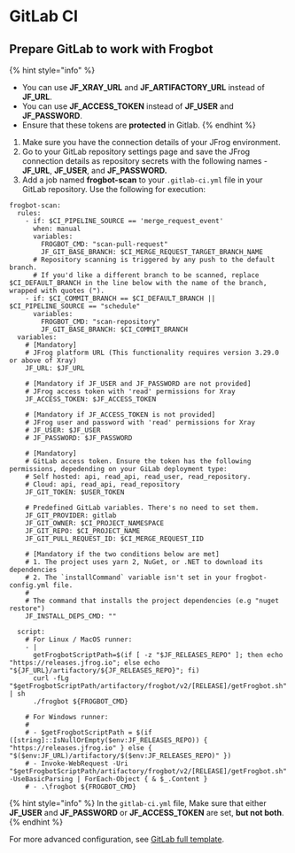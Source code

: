 # GitLab CI

## Prepare GitLab to work with Frogbot

{% hint style="info" %}
* You can use **JF\_XRAY\_URL** and **JF\_ARTIFACTORY\_URL** instead of **JF\_URL**.
* You can use **JF\_ACCESS\_TOKEN** instead of **JF\_USER** and **JF\_PASSWORD**.
* Ensure that these tokens are **protected** in Gitlab.
{% endhint %}

1. Make sure you have the connection details of your JFrog environment.
2. Go to your GitLab repository settings page and save the JFrog connection details as repository secrets with the following names - **JF\_URL**, **JF\_USER**, and **JF\_PASSWORD.**
3. Add a job named **frogbot-scan** to your `.gitlab-ci.yml` file in your GitLab repository. Use the following for execution:

```
frogbot-scan:
  rules:
    - if: $CI_PIPELINE_SOURCE == 'merge_request_event'
      when: manual
      variables:
        FROGBOT_CMD: "scan-pull-request"
        JF_GIT_BASE_BRANCH: $CI_MERGE_REQUEST_TARGET_BRANCH_NAME
      # Repository scanning is triggered by any push to the default branch.
      # If you'd like a different branch to be scanned, replace $CI_DEFAULT_BRANCH in the line below with the name of the branch, wrapped with quotes (").
    - if: $CI_COMMIT_BRANCH == $CI_DEFAULT_BRANCH || $CI_PIPELINE_SOURCE == "schedule"
      variables:
        FROGBOT_CMD: "scan-repository"
        JF_GIT_BASE_BRANCH: $CI_COMMIT_BRANCH
  variables:
    # [Mandatory]
    # JFrog platform URL (This functionality requires version 3.29.0 or above of Xray)
    JF_URL: $JF_URL

    # [Mandatory if JF_USER and JF_PASSWORD are not provided]
    # JFrog access token with 'read' permissions for Xray
    JF_ACCESS_TOKEN: $JF_ACCESS_TOKEN

    # [Mandatory if JF_ACCESS_TOKEN is not provided]
    # JFrog user and password with 'read' permissions for Xray
    # JF_USER: $JF_USER
    # JF_PASSWORD: $JF_PASSWORD

    # [Mandatory]
    # GitLab access token. Ensure the token has the following permissions, depedending on your GiLab deployment type:
    # Self hosted: api, read_api, read_user, read_repository.
    # Cloud: api, read_api, read_repository
    JF_GIT_TOKEN: $USER_TOKEN

    # Predefined GitLab variables. There's no need to set them.
    JF_GIT_PROVIDER: gitlab
    JF_GIT_OWNER: $CI_PROJECT_NAMESPACE
    JF_GIT_REPO: $CI_PROJECT_NAME
    JF_GIT_PULL_REQUEST_ID: $CI_MERGE_REQUEST_IID

    # [Mandatory if the two conditions below are met]
    # 1. The project uses yarn 2, NuGet, or .NET to download its dependencies
    # 2. The `installCommand` variable isn't set in your frogbot-config.yml file.
    #
    # The command that installs the project dependencies (e.g "nuget restore")
    JF_INSTALL_DEPS_CMD: ""
    
  script:
    # For Linux / MacOS runner:
    - |
      getFrogbotScriptPath=$(if [ -z "$JF_RELEASES_REPO" ]; then echo "https://releases.jfrog.io"; else echo "${JF_URL}/artifactory/${JF_RELEASES_REPO}"; fi)
      curl -fLg "$getFrogbotScriptPath/artifactory/frogbot/v2/[RELEASE]/getFrogbot.sh" | sh
      ./frogbot ${FROGBOT_CMD}

    # For Windows runner:
    # 
    # - $getFrogbotScriptPath = $(if ([string]::IsNullOrEmpty($env:JF_RELEASES_REPO)) { "https://releases.jfrog.io" } else { "$($env:JF_URL)/artifactory/$($env:JF_RELEASES_REPO)" })
    # - Invoke-WebRequest -Uri "$getFrogbotScriptPath/artifactory/frogbot/v2/[RELEASE]/getFrogbot.sh" -UseBasicParsing | ForEach-Object { & $_.Content }
    # - .\frogbot ${FROGBOT_CMD}
```

{% hint style="info" %}
In the `gitlab-ci.yml` file, Make sure that either **JF\_USER** and **JF\_PASSWORD** or **JF\_ACCESS\_TOKEN** are set, **but not both**.
{% endhint %}

For more advanced configuration, see [GitLab full template](gitlab-full-template.md).

